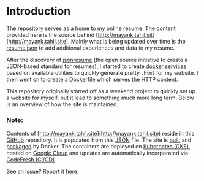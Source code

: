 # Introduction

The repository serves as a home to my online resume. The content provided here is the source behind [http://mayank.tahil.sit](http://mayank.tahil.site). Mainly what is being updated over time is the [resume.json](./resume.json) to add additional experiences and data to my resume. 

After the discovery of [jsonresume](https://jsonresume.org/) (the open source initiative to create a JSON-based standard for resumes), I started to create [docker services](https://github.com/mayanktahil/resume-cli#getting-started-containerized-install) based on available utilities to quickly generate pretty `.html` for my website. I then went on to create a [Dockerfile](./Dockerfile) which serves the HTTP content.

This repository originally started off as a weekend project to quickly set up a website for myself, but it lead to something much more long term. Below is an overview of how the site is maintained. 

### Note:  

Contents of [http://mayank.tahil.site](http://mayank.tahil.site) reside in this [GitHub](https://github.com/mayanktahil/mayanktahil-resume) repository. It is populated from this [JSON](./resume.json) file. The site is [built](https://github.com/mayanktahil/resume-cli#getting-started-containerized-install) and [packaged](./Dockerfile) by Docker. The containers are deployed on [Kubernetes (GKE)](https://github.com/MayankTahil/example-voting-app/tree/master/GKE-Codefresh/GKE-setup), hosted on [Google Cloud](https://cloud.google.com/) and updates are automatically incorporated via [CodeFresh (CI/CD)](https://codefresh.io/). 

See an issue? Report it [here](https://github.com/MayankTahil/mayanktahil-resume/issues).